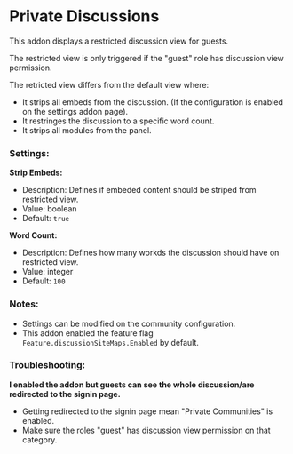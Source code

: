 # Private Discussions

This addon displays a restricted discussion view for guests.

The restricted view is only triggered if the "guest" role has discussion view permission.

The retricted view differs from the default view where:

- It strips all embeds from the discussion. (If the configuration is enabled on the settings addon page).
- It restringes the discussion to a specific word count.
- It strips all modules from the panel.



### Settings:

**Strip Embeds:**

- Description: Defines if embeded content should be striped from restricted view.
- Value: boolean
- Default: `true`

**Word Count:**

- Description: Defines how many workds the discussion should have on restricted view.
- Value: integer
- Default: `100`



### Notes:

- Settings can be modified on the community configuration.
- This addon enabled the feature flag `Feature.discussionSiteMaps.Enabled` by default.



### Troubleshooting:

**I enabled the addon but guests can see the whole discussion/are redirected to the signin page.**

- Getting redirected to the signin page mean "Private Communities" is enabled.
- Make sure the roles "guest" has discussion view permission on that category.
